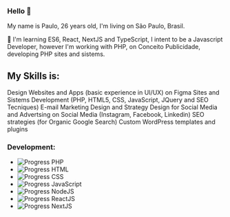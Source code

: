 ### Hello 👋

My name is Paulo, 26 years old, I'm living on São Paulo, Brasil.

🌱 I'm learning ES6, React, NextJS and TypeScript, I intent to be a Javascript Developer, however I'm working with PHP, on Conceito Publicidade, developing PHP sites and sistems.

## My Skills is:

Design Websites and Apps (basic experience in UI/UX) on Figma
Sites and Sistems Development (PHP, HTML5, CSS, JavaScript, JQuery and SEO Tecniques)
E-mail Marketing Design and Strategy
Design for Social Media and Advertsing on Social Media (Instagram, Facebook, Linkedin)
SEO strategies (for Organic Google Search)
Custom WordPress templates and plugins

### Development:

- ![Progress](https://progress-bar.dev/80/) PHP
- ![Progress](https://progress-bar.dev/98/) HTML
- ![Progress](https://progress-bar.dev/98/) CSS
- ![Progress](https://progress-bar.dev/80/) JavaScript
- ![Progress](https://progress-bar.dev/50/) NodeJS
- ![Progress](https://progress-bar.dev/30/) ReactJS
- ![Progress](https://progress-bar.dev/70/) NextJS
